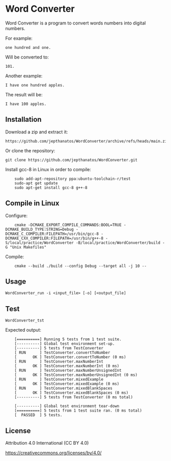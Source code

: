 # Word Converter

Word Converter is a program to convert words numbers into digital numbers.

For example:

    one hundred and one.

Will be converted to:

    101.

Another example:

    I have one hundred apples.

The result will be:

    I have 100 apples.

## Installation

Download a zip and extract it:

    https://github.com/jepthanatos/WordConverter/archive/refs/heads/main.zip

Or clone the repository:

    git clone https://github.com/jepthanatos/WordConverter.git

Install gcc-8 in Linux in order to compile:

```
    sudo add-apt-repository ppa:ubuntu-toolchain-r/test
    sudo-apt get update
    sudo apt-get install gcc-8 g++-8
```

## Compile in Linux

Configure:

```
    cmake -DCMAKE_EXPORT_COMPILE_COMMANDS:BOOL=TRUE -DCMAKE_BUILD_TYPE:STRING=Debug -DCMAKE_C_COMPILER:FILEPATH=/usr/bin/gcc-8 -DCMAKE_CXX_COMPILER:FILEPATH=/usr/bin/g++-8 -S/local/practice/WordConverter -B/local/practice/WordConverter/build -G "Unix Makefiles"
```

Compile:

```
    cmake --build ./build --config Debug --target all -j 10 --
```

## Usage

    WordConverter_run -i <input_file> [-o] [<output_file]

## Test

    WordConverter_tst

Expected output:

```
    [==========] Running 5 tests from 1 test suite.
    [----------] Global test environment set-up.
    [----------] 5 tests from TestConverter
    [ RUN      ] TestConverter.convertToNumber
    [       OK ] TestConverter.convertToNumber (0 ms)
    [ RUN      ] TestConverter.maxNumberInt
    [       OK ] TestConverter.maxNumberInt (0 ms)
    [ RUN      ] TestConverter.maxNumberUnsignedInt
    [       OK ] TestConverter.maxNumberUnsignedInt (0 ms)
    [ RUN      ] TestConverter.mixedExample
    [       OK ] TestConverter.mixedExample (0 ms)
    [ RUN      ] TestConverter.mixedBlankSpaces
    [       OK ] TestConverter.mixedBlankSpaces (0 ms)
    [----------] 5 tests from TestConverter (0 ms total)

    [----------] Global test environment tear-down
    [==========] 5 tests from 1 test suite ran. (0 ms total)
    [  PASSED  ] 5 tests.
```
## License

Attribution 4.0 International (CC BY 4.0)

https://creativecommons.org/licenses/by/4.0/
